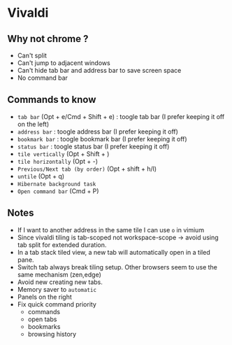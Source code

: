 # Vivaldi

## Why not chrome ?

+ Can't split
+ Can't jump to adjacent windows
+ Can't hide tab bar and address bar to save screen space
+ No command bar

## Commands to know

+ `tab bar` (Opt + e/Cmd + Shift + e) : toogle tab bar (I prefer keeping it off on the left)
+ `address bar` : toogle address bar (I prefer keeping it off)
+ `bookmark bar` : toogle bookmark bar (I prefer keeping it off)
+ `status bar` : toogle status bar (I prefer keeping it off)
+ `tile vertically` (Opt + Shift + \)
+ `tile horizontally` (Opt + -)
+ `Previous/Next tab (by order)` (Opt + shift + h/l)
+ `untile` (Opt + q)
+ `Hibernate background task`
+ `Open command bar` (Cmd + P)

## Notes

+ If I want to another address in the same tile I can use `o` in vimium
+ Since vivaldi tiling is tab-scoped not workspace-scope -> avoid using tab split for extended duration.
+ In a tab stack tiled view, a new tab will automatically open in a tiled pane.
+ Switch tab always break tiling setup. Other browsers seem to use the same mechanism (zen,edge)
+ Avoid new creating new tabs.
+ Memory saver to `automatic`
+ Panels on the right
+ Fix quick command priority
  + commands
  + open tabs
  + bookmarks
  + browsing history
